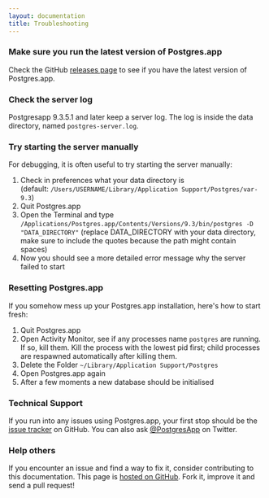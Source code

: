 ```yaml
---
layout: documentation
title: Troubleshooting
---
```


### Make sure you run the latest version of Postgres.app

Check the GitHub [releases page](https://github.com/PostgresApp/PostgresApp/releases) to see if you have the latest version of Postgres.app.

### Check the server log

Postgresapp 9.3.5.1 and later keep a server log. The log is inside the data directory, named `postgres-server.log`.

### Try starting the server manually

For debugging, it is often useful to try starting the server manually:

1. Check in preferences what your data directory is<br>(default: `/Users/USERNAME/Library/Application Support/Postgres/var-9.3`)
2. Quit Postgres.app
3. Open the Terminal and type `/Applications/Postgres.app/Contents/Versions/9.3/bin/postgres -D "DATA_DIRECTORY"` (replace DATA_DIRECTORY with your data directory, make sure to include the quotes because the path might contain spaces)
4. Now you should see a more detailed error message why the server failed to start

### Resetting Postgres.app

If you somehow mess up your Postgres.app installation, here's how to start fresh:

1. Quit Postgres.app
2. Open Activity Monitor, see if any processes name `postgres` are running. If so, kill them. Kill the process with the lowest pid first; child processes are respawned automatically after killing them.
3. Delete the Folder `~/Library/Application Support/Postgres`
4. Open Postgres.app again
5. After a few moments a new database should be initialised

### Technical Support

If you run into any issues using Postgres.app, your first stop should be the [issue tracker](https://github.com/postgresapp/postgresapp/issues) on GitHub.
You can also ask [@PostgresApp](https://twitter.com/PostgresApp) on Twitter.

### Help others

If you encounter an issue and find a way to fix it, consider contributing to this documentation. This page is [hosted on GitHub](https://github.com/PostgresApp/postgresapp.github.io/tree/master/documentation). Fork it, improve it and send a pull request!
